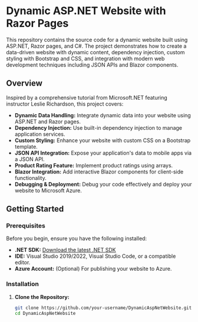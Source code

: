 # Dynamic ASP.NET Website with Razor Pages

This repository contains the source code for a dynamic website built using ASP.NET, Razor pages, and C#. The project demonstrates how to create a data-driven website with dynamic content, dependency injection, custom styling with Bootstrap and CSS, and integration with modern web development techniques including JSON APIs and Blazor components.

## Overview

Inspired by a comprehensive tutorial from Microsoft.NET featuring instructor Leslie Richardson, this project covers:

- **Dynamic Data Handling:** Integrate dynamic data into your website using ASP.NET and Razor pages.
- **Dependency Injection:** Use built-in dependency injection to manage application services.
- **Custom Styling:** Enhance your website with custom CSS on a Bootstrap template.
- **JSON API Integration:** Expose your application's data to mobile apps via a JSON API.
- **Product Rating Feature:** Implement product ratings using arrays.
- **Blazor Integration:** Add interactive Blazor components for client-side functionality.
- **Debugging & Deployment:** Debug your code effectively and deploy your website to Microsoft Azure.


## Getting Started

### Prerequisites

Before you begin, ensure you have the following installed:

- **.NET SDK:** [Download the latest .NET SDK](https://dotnet.microsoft.com/download)
- **IDE:** Visual Studio 2019/2022, Visual Studio Code, or a compatible editor.
- **Azure Account:** (Optional) For publishing your website to Azure.

### Installation

1. **Clone the Repository:**

   ```bash
   git clone https://github.com/your-username/DynamicAspNetWebsite.git
   cd DynamicAspNetWebsite

